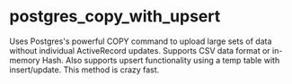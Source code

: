 postgres_copy_with_upsert
=========================

Uses Postgres's powerful COPY command to upload large sets of data without individual ActiveRecord updates.  Supports CSV data format or in-memory Hash.  Also supports upsert functionality using a temp table with insert/update.  This method is crazy fast.  
